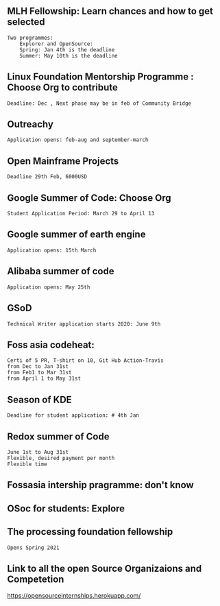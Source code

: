 ## MLH Fellowship: Learn chances and how to get selected
    Two programmes:
        Explorer and OpenSource:
        Spring: Jan 4th is the deadline
        Summer: May 10th is the deadline 

## Linux Foundation Mentorship Programme : Choose Org to contribute
    Deadline: Dec , Next phase may be in feb of Community Bridge

## Outreachy 
    Application opens: feb-aug and september-march

## Open Mainframe Projects
    Deadline 29th Feb, 6000USD

## Google Summer of Code: Choose Org
    Student Application Period: March 29 to April 13

## Google summer of earth engine
    Application opens: 15th March

## Alibaba summer of code 
    Application opens: May 25th

## GSoD 
    Technical Writer application starts 2020: June 9th

## Foss asia codeheat:
    Certi of 5 PR, T-shirt on 10, Git Hub Action-Travis
    from Dec to Jan 31st
    from Feb1 to Mar 31st
    from April 1 to May 31st

## Season of KDE
    Deadline for student application: # 4th Jan

## Redox summer of Code
    June 1st to Aug 31st
    Flexible, desired payment per month
    Flexible time

## Fossasia intership pragramme: don't know

## OSoc for students: Explore

## The processing foundation fellowship 
    Opens Spring 2021

## Link to all the open Source Organizaions and Competetion
https://opensourceinternships.herokuapp.com/